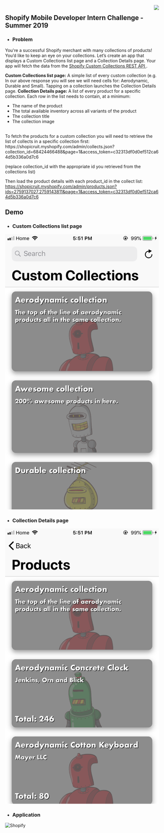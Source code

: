<img src="/shopify-summer-2019/Assets.xcassets/AppIcon.appiconset/Icon-180.png" align="right"/>

## Shopify Mobile Developer Intern Challenge - Summer 2019

- ### Problem

You're a successful Shopify merchant with many collections of products! You’d like to keep an eye on your collections. Let’s create an app that displays a Custom Collections list page and a Collection Details page. Your app will fetch the data from the 
<a href="https://shopicruit.myshopify.com/admin/custom_collections.json?page=1&access_token=c32313df0d0ef512ca64d5b336a0d7c6">
Shopify Custom Collections REST API
</a>.

<b>Custom Collections list page:</b> A simple list of every custom collection (e.g. In our above
response you will see we will need cells for: Aerodynamic, Durable and Small). Tapping on a
collection launches the Collection Details page.
<b>Collection Details page:</b> A list of every product for a specific collection. Each row in the list
needs to contain, at a minimum:
- The name of the product
- The total available inventory across all variants of the product
- The collection title
- The collection image

<br>
To fetch the products for a custom collection you will need to retrieve the list of collects in a specific collection first: https://shopicruit.myshopify.com/admin/collects.json?collection_id=68424466488&page=1&access_token=c32313df0d0ef512ca64d5b336a0d7c6

(replace collection_id with the appropriate id you retrieved from the collections list)

Then load the product details with each product_id in the collect list: https://shopicruit.myshopify.com/admin/products.json?ids=2759137027,2759143811&page=1&access_token=c32313df0d0ef512ca64d5b336a0d7c6

## Demo

- ### Custom Collections list page

![Shopify](demos/screenshot_1.png)

- ### Collection Details page

![Shopify](demos/screenshot_2.png)

- ### Application

![Shopify](demos/demo.gif)